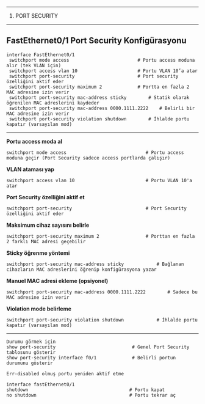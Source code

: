---------------------------
1. PORT SECURITY
---------------------------

## FastEthernet0/1 Port Security Konfigürasyonu

```
interface FastEthernet0/1
 switchport mode access                  		# Portu access moduna alır (tek VLAN için)
 switchport access vlan 10               		# Portu VLAN 10’a atar
 switchport port-security                		# Port security özelliğini aktif eder
 switchport port-security maximum 2     		# Portta en fazla 2 MAC adresine izin verir
 switchport port-security mac-address sticky  		# Statik olarak öğrenilen MAC adreslerini kaydeder
 switchport port-security mac-address 0000.1111.2222  	# Belirli bir MAC adresine izin verir
 switchport port-security violation shutdown     	# İhlalde portu kapatır (varsayılan mod)

```
---


**Portu access moda al**

`switchport mode access                				# Portu access moduna geçir (Port Security sadece access portlarda çalışır)`

**VLAN ataması yap**

`switchport access vlan 10              			# Portu VLAN 10'a atar`

**Port Security özelliğini aktif et**

`switchport port-security              				# Port Security özelliğini aktif eder`

**Maksimum cihaz sayısını belirle**

`switchport port-security maximum 2     			# Porttan en fazla 2 farklı MAC adresi geçebilir`

**Sticky öğrenme yöntemi**

`switchport port-security mac-address sticky    		# Bağlanan cihazların MAC adreslerini öğrenip konfigürasyona yazar`

**Manuel MAC adresi ekleme (opsiyonel)**

`switchport port-security mac-address 0000.1111.2222   		# Sadece bu MAC adresine izin verir`

**Violation mode belirleme**

`switchport port-security violation shutdown    		# İhlalde portu kapatır (varsayılan mod)`

---

```
Durumu görmek için
show port-security                            # Genel Port Security tablosunu gösterir
show port-security interface f0/1             # Belirli portun durumunu gösterir

Err-disabled olmuş portu yeniden aktif etme

interface fastEthernet0/1
shutdown                                     # Portu kapat
no shutdown                                  # Portu tekrar aç
```